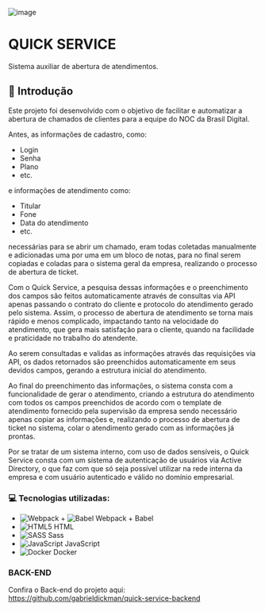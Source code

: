 ![image]()

# QUICK SERVICE
Sistema auxiliar de abertura de atendimentos.

## 📌 Introdução
Este projeto foi desenvolvido com o objetivo de facilitar e automatizar a abertura de chamados de clientes para a equipe do NOC da Brasil Digital. <br>

Antes, as informações de cadastro, como: 

- Login
- Senha
- Plano
- etc.

e informações de atendimento como: 

- Titular
- Fone
- Data do atendimento
- etc.

necessárias para se abrir um chamado, eram todas coletadas manualmente e adicionadas uma por uma em um bloco de notas, para no final serem copiadas e coladas para o sistema geral da empresa, realizando o processo de abertura de ticket. 

Com o Quick Service, a pesquisa dessas informações e o preenchimento dos campos são feitos automaticamente através de consultas via API apenas passando o contrato do cliente e protocolo do atendimento gerado pelo sistema. Assim, o processo de abertura de atendimento se torna mais rápido e menos complicado, impactando tanto na velocidade do atendimento, que gera mais satisfação para o cliente, quando na facilidade e praticidade no trabalho do atendente.

Ao serem consultadas e validas as informações através das requisições via API, os dados retornados são preenchidos automaticamente em seus devidos campos, gerando a estrutura inicial do atendimento. 

Ao final do preenchimento das informações, o sistema consta com a funcionalidade de gerar o atendimento, criando a estrutura do atendimento com todos os campos preenchidos de acordo com o template de atendimento fornecido pela supervisão da empresa sendo necessário apenas copiar as informações e, realizando o processo de abertura de ticket no sistema, colar o atendimento gerado com as informações já prontas.

Por se tratar de um sistema interno, com uso de dados sensíveis, o Quick Service consta com um sistema de autenticação de usuários via Active Directory, o que faz com que só seja possível utilizar na rede interna da empresa e com usuário autenticado e válido no domínio empresarial. 

### 💻 Tecnologias utilizadas:

- ![Webpack](https://img.shields.io/badge/webpack-%238DD6F9.svg?style=for-the-badge&logo=webpack&logoColor=black) + ![Babel](https://img.shields.io/badge/Babel-F9DC3e?style=for-the-badge&logo=babel&logoColor=black) Webpack + Babel
- ![HTML5](https://img.shields.io/badge/html5-%23E34F26.svg?style=for-the-badge&logo=html5&logoColor=white) HTML
- ![SASS](https://img.shields.io/badge/SASS-hotpink.svg?style=for-the-badge&logo=SASS&logoColor=white) Sass
- ![JavaScript](https://img.shields.io/badge/javascript-%23323330.svg?style=for-the-badge&logo=javascript&logoColor=%23F7DF1E) JavaScript
- ![Docker](https://img.shields.io/badge/docker-%230db7ed.svg?style=for-the-badge&logo=docker&logoColor=white) Docker

### BACK-END

Confira o Back-end do projeto aqui: https://github.com/gabrieldickman/quick-service-backend
